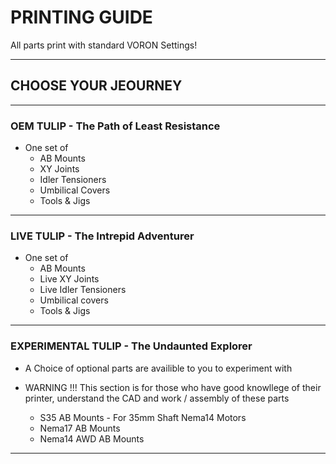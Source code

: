 # PRINTING GUIDE

All parts print with standard VORON Settings!

----

## CHOOSE YOUR JEOURNEY

----

### OEM TULIP - The Path of Least Resistance

- One set of
  - AB Mounts
  - XY Joints
  - Idler Tensioners
  - Umbilical Covers
  - Tools & Jigs

----  

### LIVE TULIP - The Intrepid Adventurer

- One set of
  - AB Mounts
  - Live XY Joints
  - Live Idler Tensioners
  - Umbilical covers
  - Tools & Jigs

----

### EXPERIMENTAL TULIP - The Undaunted Explorer

- A Choice of optional parts are availible to you to experiment with
- WARNING !!! This section is for those who have good knowllege of their printer, understand the CAD and work / assembly of these parts

  - S35 AB Mounts - For 35mm Shaft Nema14 Motors
  - Nema17 AB Mounts
  - Nema14 AWD AB Mounts

----